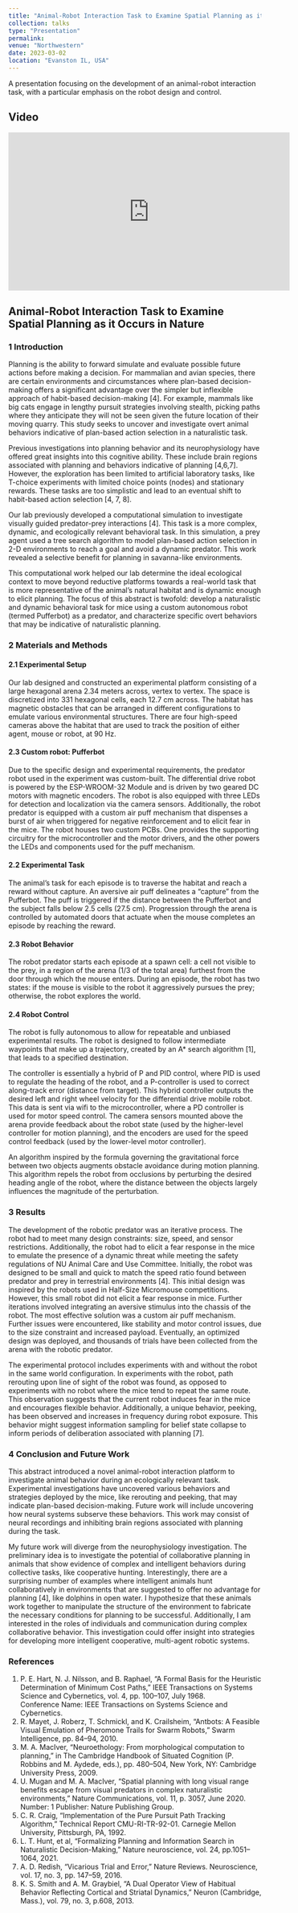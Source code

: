 ```yaml
---
title: "Animal-Robot Interaction Task to Examine Spatial Planning as it Occurs in Nature"
collection: talks
type: "Presentation"
permalink: 
venue: "Northwestern"
date: 2023-03-02
location: "Evanston IL, USA"
---
```


A presentation focusing on the development of an animal-robot interaction task, with a particular emphasis on the robot design and control.

## Video 


<iframe width="560" height="315" src="https://www.youtube.com/embed/c25X3IIH1Pk" frameborder="0" allowfullscreen></iframe>


## Animal-Robot Interaction Task to Examine Spatial Planning as it Occurs in Nature
### 1 Introduction

Planning is the ability to forward simulate and evaluate possible future actions before making a decision. For mammalian and avian species, there are certain environments and circumstances where plan-based decision-making offers a significant advantage over the simpler but inflexible approach of habit-based decision-making [4]. For example, mammals like big cats engage in lengthy pursuit strategies involving stealth, picking paths where they anticipate they will not be seen given the future location of their moving quarry. This study seeks to uncover and investigate overt animal behaviors indicative of plan-based action selection in a naturalistic task. 

Previous investigations into planning behavior and its neurophysiology have offered great insights into this cognitive ability. These include brain regions associated with planning and behaviors indicative of planning [4,6,7]. However, the exploration has been limited to artificial laboratory tasks, like T-choice experiments with limited choice points (nodes) and stationary rewards. These tasks are too simplistic and lead to an eventual shift to habit-based action selection [4, 7, 8].

Our lab previously developed a computational simulation to investigate visually guided predator-prey interactions [4]. This task is a more complex, dynamic, and ecologically relevant behavioral task. In this simulation, a prey agent used a tree search algorithm to model plan-based action selection in 2-D environments to reach a goal and avoid a dynamic predator. This work revealed a selective benefit for planning in savanna-like environments.

This computational work helped our lab determine the ideal ecological context to move beyond reductive platforms towards a real-world task that is more representative of the animal’s natural habitat and is dynamic enough to elicit planning. The focus of this abstract is twofold: develop a naturalistic and dynamic behavioral task for mice
using a custom autonomous robot (termed Pufferbot) as a predator, and characterize specific overt behaviors that may be indicative of naturalistic planning.

### 2 Materials and Methods

#### 2.1 Experimental Setup

Our lab designed and constructed an experimental platform consisting of a large hexagonal arena 2.34 meters across, vertex to vertex. The space is discretized into 331 hexagonal cells, each 12.7 cm across. The habitat has magnetic
obstacles that can be arranged in different configurations to emulate various environmental structures. There are four high-speed cameras above the habitat that are used to track the position of either agent, mouse or robot, at 90 Hz.

#### 2.3 Custom robot: Pufferbot
Due to the specific design and experimental requirements, the predator robot used in the experiment was custom-built. The differential drive robot is powered by the ESP-WROOM-32 Module and is driven by two geared DC motors with magnetic encoders. The robot is also equipped with three LEDs for detection and localization via
the camera sensors. Additionally, the robot predator is equipped with a custom air puff mechanism that dispenses a burst of air when triggered for negative reinforcement and to elicit fear in the mice. The robot houses two custom PCBs. One provides the supporting circuitry for the microcontroller and the motor drivers, and the other powers the LEDs and components used for the puff mechanism.

#### 2.2 Experimental Task
The animal’s task for each episode is to traverse the habitat and reach a reward without capture. An aversive air puff delineates a “capture” from the Pufferbot. The puff is triggered if the distance between the Pufferbot and the subject
falls below 2.5 cells (27.5 cm). Progression through the arena is controlled by automated doors that actuate when the mouse completes an episode by reaching the reward.

#### 2.3 Robot Behavior
The robot predator starts each episode at a spawn cell: a cell not visible to the prey, in a region of the arena (1/3 of
the total area) furthest from the door through which the mouse enters. During an episode, the robot has two states: if
the mouse is visible to the robot it aggressively pursues the prey; otherwise, the robot explores the world.

#### 2.4 Robot Control
The robot is fully autonomous to allow for repeatable and unbiased experimental results. The robot is designed to
follow intermediate waypoints that make up a trajectory, created by an A* search algorithm [1], that leads to a
specified destination.

The controller is essentially a hybrid of P and PID control, where PID is used to regulate the heading of the
robot, and a P-controller is used to correct along-track error (distance from target). This hybrid controller outputs the
desired left and right wheel velocity for the differential drive mobile robot. This data is sent via wifi to the
microcontroller, where a PD controller is used for motor speed control. The camera sensors mounted above the arena
provide feedback about the robot state (used by the higher-level controller for motion planning), and the encoders
are used for the speed control feedback (used by the lower-level motor controller).


An algorithm inspired by the formula governing the gravitational force between two objects augments
obstacle avoidance during motion planning. This algorithm repels the robot from occlusions by perturbing the
desired heading angle of the robot, where the distance between the objects largely influences the magnitude of the
perturbation.
### 3 Results
The development of the robotic predator was an iterative process. The robot had to meet many design constraints:
size, speed, and sensor restrictions. Additionally, the robot had to elicit a fear response in the mice to emulate the
presence of a dynamic threat while meeting the safety regulations of NU Animal Care and Use Committee. Initially,
the robot was designed to be small and quick to match the speed ratio found between predator and prey in terrestrial
environments [4]. This initial design was inspired by the robots used in Half-Size Micromouse competitions.
However, this small robot did not elicit a fear response in mice. Further iterations involved integrating an aversive
stimulus into the chassis of the robot. The most effective solution was a custom air puff mechanism. Further issues
were encountered, like stability and motor control issues, due to the size constraint and increased payload.
Eventually, an optimized design was deployed, and thousands of trials have been collected from the arena with the
robotic predator.


The experimental protocol includes experiments with and without the robot in the same world
configuration. In experiments with the robot, path rerouting upon line of sight of the robot was found, as opposed to
experiments with no robot where the mice tend to repeat the same route. This observation suggests that the current
robot induces fear in the mice and encourages flexible behavior. Additionally, a unique behavior, peeking, has been
observed and increases in frequency during robot exposure. This behavior might suggest information sampling for
belief state collapse to inform periods of deliberation associated with planning [7].
### 4 Conclusion and Future Work

This abstract introduced a novel animal-robot interaction platform to investigate animal behavior during an
ecologically relevant task. Experimental investigations have uncovered various behaviors and strategies deployed by
the mice, like rerouting and peeking, that may indicate plan-based decision-making. Future work will include
uncovering how neural systems subserve these behaviors. This work may consist of neural recordings and inhibiting
brain regions associated with planning during the task.

My future work will diverge from the neurophysiology investigation. The preliminary idea is to investigate
the potential of collaborative planning in animals that show evidence of complex and intelligent behaviors during
collective tasks, like cooperative hunting. Interestingly, there are a surprising number of examples where intelligent
animals hunt collaboratively in environments that are suggested to offer no advantage for planning [4], like dolphins
in open water. I hypothesize that these animals work together to manipulate the structure of the environment to
fabricate the necessary conditions for planning to be successful. Additionally, I am interested in the roles of
individuals and communication during complex collaborative behavior. This investigation could offer insight into
strategies for developing more intelligent cooperative, multi-agent robotic systems.

### References
1. P. E. Hart, N. J. Nilsson, and B. Raphael, “A Formal Basis for the Heuristic Determination of Minimum
Cost Paths,” IEEE Transactions on Systems Science and Cybernetics, vol. 4, pp. 100–107, July 1968.  
Conference Name: IEEE Transactions on Systems Science and Cybernetics.  
2. R. Mayet, J. Roberz, T. Schmickl, and K. Crailsheim, “Antbots: A Feasible Visual Emulation of
Pheromone Trails for Swarm Robots,” Swarm Intelligence, pp. 84–94, 2010.  
3. M. A. MacIver, “Neuroethology: From morphological computation to planning,” in The Cambridge
Handbook of Situated Cognition (P. Robbins and M. Aydede, eds.), pp. 480–504, New York, NY:
Cambridge University Press, 2009.  
4. U. Mugan and M. A. MacIver, “Spatial planning with long visual range benefits escape from visual
predators in complex naturalistic environments,” Nature Communications, vol. 11, p. 3057, June 2020.
Number: 1 Publisher: Nature Publishing Group.
5. C. R. Craig, “Implementation of the Pure Pursuit Path Tracking Algorithm,” Technical Report
CMU-RI-TR-92-01. Carnegie Mellon University, Pittsburgh, PA, 1992.  
6. L. T. Hunt, et al, “Formalizing Planning and Information Search in Naturalistic Decision-Making,” Nature
neuroscience, vol. 24, pp.1051–1064, 2021.  
7. A. D. Redish, “Vicarious Trial and Error,” Nature Reviews. Neuroscience, vol. 17, no. 3, pp. 147–59, 2016.  
8. K. S. Smith and A. M. Graybiel, “A Dual Operator View of Habitual Behavior Reflecting Cortical and
Striatal Dynamics,” Neuron (Cambridge, Mass.), vol. 79, no. 3, p.608, 2013.